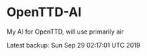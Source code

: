 # OpenTTD-AI
My AI for OpenTTD, will use primarily air

Latest backup: Sun Sep 29 02:17:01 UTC 2019
